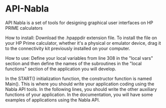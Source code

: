 # API-Nabla
API Nabla is a set of tools for designing graphical user interfaces on HP PRIME calculators

How to install:
Download the .hpappdir extension file.
To install the file on your HP Prime calculator, whether it's a physical or emulator device, drag it to the connectivity kit previously installed on your computer.

How to use:
Define your local variables from line 308 in the "local vars" section and then define the names of the subroutines in the "local functions" section of the application you will develop.

In the START() initialization function, the constructor function is named Main(). This is where you should write your application coding using the Nabla API tools. In the following lines, you should write the other auxiliary functions of your application. In the documentation, you will have some examples of applications using the Nabla API.
